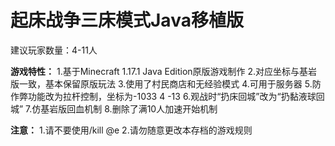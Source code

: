 # 起床战争三床模式Java移植版

建议玩家数量：4-11人

**游戏特性：**
1.基于Minecraft 1.17.1 Java Edition原版游戏制作
2.对应坐标与基岩版一致，基本保留原版玩法
3.使用了村民商店和无经验模式
4.可用于服务器
5.防作弊功能改为拉杆控制，坐标为-1033 4 -13
6.观战时“扔床回城”改为“扔黏液球回城”
7.仿基岩版回血机制
8.删除了满10人加速开始机制

**注意：**
1.请不要使用/kill @e
2.请勿随意更改本存档的游戏规则
